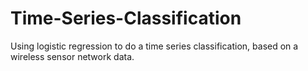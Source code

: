 # Time-Series-Classification
Using logistic regression to do a time series classification, based on a wireless sensor network data.
